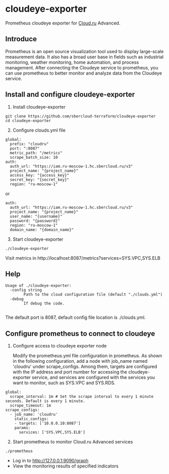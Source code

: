 # cloudeye-exporter

Prometheus cloudeye exporter for [Cloud.ru](https://cloud.ru) Advanced.

## Introduce

Prometheus is an open source visualization tool used to display large-scale measurement data. It also has a broad user base in fields such as industrial monitoring, weather monitoring, home automation, and process management. After connecting the Cloudeye service to prometheus, you can use prometheus to better monitor and analyze data from the Cloudeye service.


## Install and configure cloudeye-exporter

1. Install cloudeye-exporter
```
git clone https://github.com/sbercloud-terraform/cloudeye-exporter
cd cloudeye-exporter
```
2. Configure clouds.yml file
```
global:
  prefix: "cloudru"
  port: ":8087"
  metric_path: "/metrics"
  scrape_batch_size: 10
auth:
  auth_url: "https://iam.ru-moscow-1.hc.sbercloud.ru/v3"
  project_name: "{project_name}"
  access_key: "{access_key}"
  secret_key: "{secret_key}"
  region: "ru-moscow-1"
```
or
```
auth:
  auth_url: "https://iam.ru-moscow-1.hc.sbercloud.ru/v3"
  project_name: "{project_name}"
  user_name: "{username}"
  password: "{password}"
  region: "ru-moscow-1"
  domain_name: "{domain_name}"

```

3. Start cloudeye-exporter
```
./cloudeye-exporter
```

Visit metrics in http://localhost:8087/metrics?services=SYS.VPC,SYS.ELB

## Help
```
Usage of ./cloudeye-exporter:
  -config string
        Path to the cloud configuration file (default "./clouds.yml")
  -debug
        If debug the code.
 
```
The default port is 8087, default config file location is ./clouds.yml.

## Configure prometheus to connect to cloudeye
1. Configure access to cloudeye exporter node

   Modify the prometheus.yml file configuration in prometheus. As shown in the following configuration, add a node with job_name named 'cloudru' under scrape_configs. Among them, targets are configured with the IP address and port number for accessing the cloudeye-exporter service, and services are configured with the services you want to monitor, such as SYS.VPC and SYS.RDS.
```
global:
  scrape_interval: 1m # Set the scrape interval to every 1 minute seconds. Default is every 1 minute.
  scrape_timeout: 1m
scrape_configs:
  - job_name: 'cloudru'
    static_configs:
    - targets: ['10.0.0.10:8087']
    params:
      services: ['SYS.VPC,SYS.ELB']
```
2. Start prometheus to monitor Cloud.ru Advanced services
```
./prometheus
```
* Log in to http://127.0.0.1:9090/graph
* View the monitoring results of specified indicators

